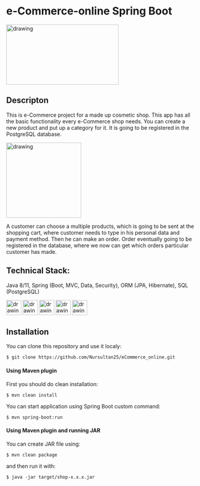 # **e-Commerce-online Spring Boot**
<p alight="center">
<img src="https://commons.bmstu.wiki/images/5/59/Spring-boot-logo.png" alt="drawing" width="300" height="160" /> 
</p>

## Descripton

This is e-Commerce project for a made up cosmetic shop. This app has all the basic functionality every e-Commerce shop needs. You can create a new product and put up a category for it. It is going to be registered in the PostgreSQL database. 

<img src="https://www.pngplay.com/wp-content/uploads/6/E-Commerce-Logo-Background-PNG-Image.png" alt="drawing" width="200" height="200" />

A customer can choose a multiple products, which is going to be sent at the shopping cart, where customer needs to type in his personal data and payment method. Then he can make an order. Order eventually going to be registered in the database, where we now can get which orders particular customer has made.

## Technical Stack:

Java 8/11, Spring (Boot, MVC, Data, Security), ORM (JPA, Hibernate), SQL (PostgreSQL)

<img src="https://cdn-icons-png.flaticon.com/128/226/226777.png" alt="drawing" width="40" height="40" />    <img src="https://cdn-icons-png.flaticon.com/512/5968/5968342.png" alt="drawing" width="40" height="40" />    <img src="https://cdn-icons-png.flaticon.com/512/188/188333.png" alt="drawing" width="40" height="40" />   <img src="https://cdn-icons.flaticon.com/png/512/3211/premium/3211296.png?token=exp=1648311619~hmac=d9fa74c7c5edd87e2a0403e25be22579" alt="drawing" width="40" height="40" />   <img src="https://seeklogo.com/images/H/hibernate-logo-8C95C75A24-seeklogo.com.png" alt="drawing" width="40" height="40" />

## Installation
You can clone this repository and use it localy:

    $ git clone https://github.com/Nursultan25/eCommerce_online.git

#### Using Maven plugin

First you should do clean installation:

    $ mvn clean install
You can start application using Spring Boot custom command:

    $ mvn spring-boot:run
#### Using Maven plugin and running JAR

You can create JAR file using:

    $ mvn clean package
and then run it with:

    $ java -jar target/shop-x.x.x.jar
